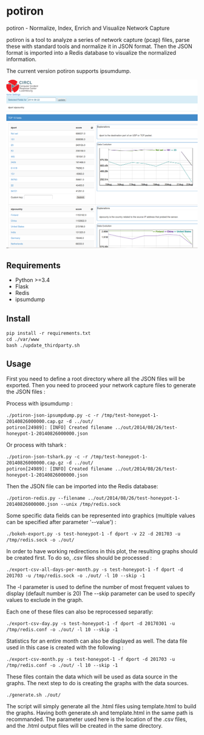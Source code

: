 
potiron
=======

potiron -  Normalize, Index, Enrich and Visualize Network Capture

potiron is a tool to analyze a series of network capture (pcap) files, parse these with standard tools and normalize
it in JSON format. Then the JSON format is imported into a Redis database to visualize the
normalized information.

The current version potiron supports ipsumdump.

![Potiron web interface](./doc/screenshot.png?raw=true "Potiron web interface")

Requirements
------------

* Python >=3.4
* Flask
* Redis
* ipsumdump

Install
-------

    pip install -r requirements.txt
    cd ./var/www
    bash ./update_thirdparty.sh

Usage
-----

First you need to define a root directory where all the JSON files will be exported. Then you need
to proceed your network capture files to generate the JSON files :

Process with ipsumdump :

	./potiron-json-ipsumpdump.py -c -r /tmp/test-honeypot-1-20140826000000.cap.gz -d ../out/
	potiron[24989]: [INFO] Created filename ../out/2014/08/26/test-honeypot-1-20140826000000.json

Or process with tshark :

	./potiron-json-tshark.py -c -r /tmp/test-honeypot-1-20140826000000.cap.gz -d ../out/
	potiron[24989]: [INFO] Created filename ../out/2014/08/26/test-honeypot-1-20140826000000.json

Then the JSON file can be imported into the Redis database:

	./potiron-redis.py --filename ../out/2014/08/26/test-honeypot-1-20140826000000.json --unix /tmp/redis.sock

Some specific data fields can be represented into graphics (multiple values can be specified after parameter '--value') :

	./bokeh-export.py -s test-honeypot-1 -f dport -v 22 -d 201703 -u /tmp/redis.sock -o ./out/

In order to have working redirections in this plot, the resulting graphs should be created first. To do so, .csv files should be processed :

	./export-csv-all-days-per-month.py -s test-honeypot-1 -f dport -d 201703 -u /tmp/redis.sock -o ./out/ -l 10 --skip -1

The -l parameter is used to define the number of most frequent values to display (default number is 20)
The --skip parameter can be used to specify values to exclude in the graph.

Each one of these files can also be reprocessed separatly:

	./export-csv-day.py -s test-honeypot-1 -f dport -d 20170301 -u /tmp/redis.conf -o ./out/ -l 10 --skip -1

Statistics for an entire month can also be displayed as well. The data file used in this case is created with the following :

	./export-csv-month.py -s test-honeypot-1 -f dport -d 201703 -u /tmp/redis.conf -o ./out/ -l 10 --skip -1

These files contain the data which will be used as data source in the graphs. The next step to do is creating the graphs with the data sources.

	./generate.sh ./out/

The script will simply generate all the .html files using template.html to build the graphs. 
Having both generate.sh and template.html in the same path is recommanded.
The parameter used here is the location of the .csv files, and the .html output files will be created in the same directory.

